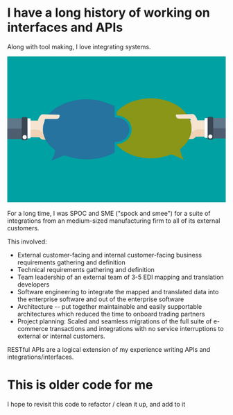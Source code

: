 # I have a long history of working on interfaces and APIs

Along with tool making, I love integrating systems.

![Integration](https://github.com/ErikPohl-Lot49-Projects/Erik-Pohl-Repo/blob/master/media/API_image.jpg "Integration")

For a long time, I was SPOC and SME ("spock and smee") for a suite of integrations from an medium-sized manufacturing firm 
to all of its external customers.

This involved:
* External customer-facing and internal customer-facing business requirements gathering and definition
* Technical requirements gathering and definition
* Team leadership of an external team of 3-5 EDI mapping and translation developers
* Software engineering to integrate the mapped and translated data into the enterprise software and out of the enterprise software
* Architecture -- put together maintainable and easily supportable architectures which reduced the time to onboard trading partners
* Project planning: Scaled and seamless migrations of the full suite of e-commerce transactions and integrations with no
service interruptions to external or internal customers.

RESTful APIs are a logical extension of my experience writing APIs and integrations/interfaces.

# This is older code for me

I hope to revisit this code to refactor / clean it up, and add to it
